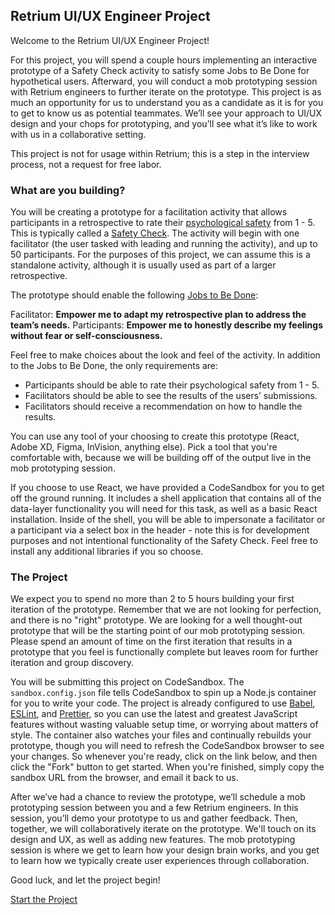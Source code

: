 ## Retrium UI/UX Engineer Project

Welcome to the Retrium UI/UX Engineer Project!

For this project, you will spend a couple hours implementing an interactive prototype of a Safety Check activity to satisfy some Jobs to Be Done for hypothetical users. Afterward, you will conduct a mob prototyping session with Retrium engineers to further iterate on the prototype. This project is as much an opportunity for us to understand you as a candidate as it is for you to get to know us as potential teammates. We’ll see your approach to UI/UX design and your chops for prototyping, and you’ll see what it’s like to work with us in a collaborative setting.

This project is not for usage within Retrium; this is a step in the interview process, not a request for free labor.

### What are you building?

You will be creating a prototype for a facilitation activity that allows participants in a retrospective to rate their [psychological safety](https://www.retrium.com/ultimate-guide-to-agile-retrospectives/psychological-safety#:~:text=%22Psychological%20safety%20is%20a%20belief,questions%2C%20concerns%20or%20mistakes.%22) from 1 - 5. This is typically called a [Safety Check](https://www.retrium.com/blog/what-to-do-when-people-dont-feel-safe-in-the-retrospective). The activity will begin with one facilitator (the user tasked with leading and running the activity), and up to 50 participants. For the purposes of this project, we can assume this is a standalone activity, although it is usually used as part of a larger retrospective.

The prototype should enable the following [Jobs to Be Done](https://jtbd.info/2-what-is-jobs-to-be-done-jtbd-796b82081cca):

Facilitator: **Empower me to adapt my retrospective plan to address the team’s needs.**
Participants: **Empower me to honestly describe my feelings without fear or self-consciousness.**

Feel free to make choices about the look and feel of the activity. In addition to the Jobs to Be Done, the only requirements are:

- Participants should be able to rate their psychological safety from 1 - 5.
- Facilitators should be able to see the results of the users’ submissions.
- Facilitators should receive a recommendation on how to handle the results.

You can use any tool of your choosing to create this prototype (React, Adobe XD, Figma, InVision, anything else). Pick a tool that you're comfortable with, because we will be building off of the output live in the mob prototyping session.

If you choose to use React, we have provided a CodeSandbox for you to get off the ground running. It includes a shell application that contains all of the data-layer functionality you will need for this task, as well as a basic React installation. Inside of the shell, you will be able to impersonate a facilitator or a participant via a select box in the header - note this is for development purposes and not intentional functionality of the Safety Check. Feel free to install any additional libraries if you so choose.

### The Project

We expect you to spend no more than 2 to 5 hours building your first iteration of the prototype. Remember that we are not looking for perfection, and there is no "right" prototype. We are looking for a well thought-out prototype that will be the starting point of our mob prototyping session. Please spend an amount of time on the first iteration that results in a prototype that you feel is functionally complete but leaves room for further iteration and group discovery.

You will be submitting this project on CodeSandbox. The `sandbox.config.json` file tells CodeSandbox to spin up a Node.js container for you to write your code. The project is already configured to use [Babel](https://babeljs.io/), [ESLint](https://eslint.org/), and [Prettier](https://prettier.io/), so you can use the latest and greatest JavaScript features without wasting valuable setup time, or worrying about matters of style. The container also watches your files and continually rebuilds your prototype, though you will need to refresh the CodeSandbox browser to see your changes. So whenever you're ready, click on the link below, and then click the "Fork" button to get started. When you're finished, simply copy the sandbox URL from the browser, and email it back to us.

After we’ve had a chance to review the prototype, we’ll schedule a mob prototyping session between you and a few Retrium engineers. In this session, you’ll demo your prototype to us and gather feedback. Then, together, we will collaboratively iterate on the prototype. We'll touch on its design and UX, as well as adding new features. The mob prototyping session is where we get to learn how your design brain works, and you get to learn how we typically create user experiences through collaboration.

Good luck, and let the project begin!

[Start the Project](https://codesandbox.io/s/retrium-uiux-engineer-prototyping-challenge-6f82d)
